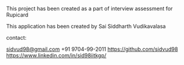 This project has been created as a part of interview assessment for Rupicard

This application has been created by Sai Siddharth Vudikavalasa

contact:

sidvud98@gmail.com
+91 9704-99-2011
https://github.com/sidvud98
https://www.linkedin.com/in/sid98iitkgp/
